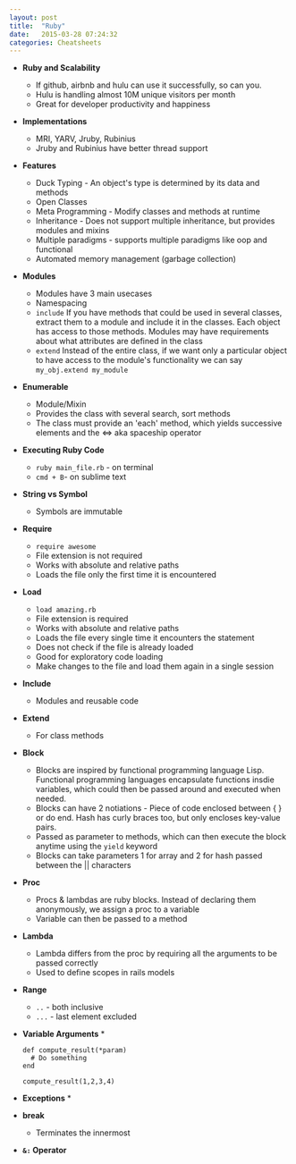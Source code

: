 ```yaml
---
layout: post
title:  "Ruby"
date:   2015-03-28 07:24:32
categories: Cheatsheets
---
```


* __Ruby and Scalability__
  * If github, airbnb and hulu can use it successfully, so can you.
  * Hulu is handling almost 10M unique visitors per month
  * Great for developer productivity and happiness

* __Implementations__
  * MRI, YARV, Jruby, Rubinius
  * Jruby and Rubinius have better thread support

* __Features__
  * Duck Typing - An object's type is determined by its data and methods
  * Open Classes
  * Meta Programming - Modify classes and methods at runtime
  * Inheritance - Does not support multiple inheritance, but provides modules and mixins
  * Multiple paradigms - supports multiple paradigms like oop and functional
  * Automated memory management (garbage collection)

* __Modules__
  * Modules have 3 main usecases
  * Namespacing
  * `include` If you have methods that could be used in several classes, extract them to a module and include it in the classes. Each object has access to those methods. Modules may have requirements about what attributes are defined in the class
  * `extend` Instead of the entire class, if we want only a particular object to have access to the module's functionality we can say `my_obj.extend my_module`

* __Enumerable__
  * Module/Mixin
  * Provides the class with several search, sort methods
  * The class must provide an 'each' method, which yields successive elements and the <=> aka spaceship operator

* __Executing Ruby Code__
  * `ruby main_file.rb` - on terminal
  * `cmd + B`- on sublime text

* __String vs Symbol__
  * Symbols are immutable

* __Require__
  * `require awesome`
  * File extension is not required
  * Works with absolute and relative paths
  * Loads the file only the first time it is encountered

* __Load__
  * `load amazing.rb`
  * File extension is required
  * Works with absolute and relative paths
  * Loads the file every single time it encounters the statement
  * Does not check if the file is already loaded
  * Good for exploratory code loading
  * Make changes to the file and load them again in a single session

* __Include__
  * Modules and reusable code

* __Extend__
  * For class methods
  
* __Block__
  * Blocks are inspired by functional programming language Lisp. Functional programming languages encapsulate functions insdie variables, which could then be passed around and executed when needed.
  * Blocks can have 2 notiations - Piece of code enclosed between { } or do end. Hash has curly braces too, but only encloses key-value pairs.
  * Passed as parameter to methods, which can then execute the block anytime using the `yield` keyword
  * Blocks can take parameters 1 for array and 2 for hash passed between the || characters

* __Proc__
  * Procs & lambdas are ruby blocks. Instead of declaring them anonymously, we assign a proc to a variable
  * Variable can then be passed to a method

* __Lambda__
  * Lambda differs from the proc by requiring all the arguments to be passed correctly
  * Used to define scopes in rails models

* __Range__
  * `..` - both inclusive
  * `...` - last element excluded

* __Variable Arguments__
  * 
  ``` 
  def compute_result(*param)
    # Do something
  end

  compute_result(1,2,3,4)
  ```
* __Exceptions__
  * 

* __break__
  * Terminates the innermost 

* __`&:` Operator__

